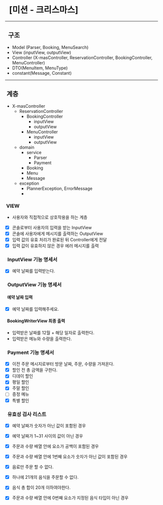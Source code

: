 # &nbsp;&nbsp;[미션 - 크리스마스]

---

## &nbsp;&nbsp;구조

- Model (Parser, Booking, MenuSearch)
- View (inputView, outputView)
- Controller (X-masController, ReservationController, BookingController, MenuController)
- DTO(MenuItem, MenuType)
- constant(Message, Constant)
---

## &nbsp;계층

- X-masController
    - ReservationController
        - BookingController
          - inputView
           - outputView
        - MenuController
          - inputView
          - outputView
    - domain
        - service
          - Parser
          - Payment
        - Booking
        - Menu
        - Message
    - exception
      - PlannerException, ErrorMessage
      - 
### &nbsp;VIEW

- 사용자와 직접적으로 상호작용을 하는 계층
- [x] 콘솔로부터 사용자의 입력을 받는 InputView
- [x] 콘솔에 사용자에게 메시지를 출력하는 OutputView
- [x] 입력 값의 유효 처리가 완료된 뒤 Controller에게 전달
- [x] 입력 값이 유효하지 않은 경우 에러 메시지를 출력

### &nbsp;&nbsp;InputView 기능 명세서

- [x] 예약 날짜를 입력받는다.

### &nbsp;&nbsp;OutputView 기능 명세서
#### &nbsp;&nbsp;예약 날짜 입력

- [x] 예약 날짜를 입력해주세요.

#### &nbsp;&nbsp;BookingWriterView 최종 출력

- 입력받은 날짜를 12월 + 해당 일자로 출력한다.
- 입력받은 메뉴와 수량을 출력한다.

### &nbsp;&nbsp;Payment 기능 명세서

- [x] 이전 주문 메시지로부터 방문 날짜, 주문, 수량을 가져온다.
- [x] 할인 전 총 금액을 구한다.
- [x] 디데이 할인
- [x] 평일 할인
- [x] 주말 할인
- [ ] 증정 몌뉴
- [x] 특별 할인

### &nbsp;&nbsp;유효성 검사 리스트

- [x] 예약 날짜가 숫자가 아닌 값이 포함된 경우
- [x] 예약 날짜가 1~31 사이의 값이 아닌 경우


- [x] 주문과 수량 배열 안에 요소가 공백이 포함된 경우
- [x] 주문과 수량 배열 안에 1번째 요소가 숫자가 아닌 값이 포함된 경우
- [x] 음료만 주문 할 수 없다.
- [x] 하나에 21개의 음식을 주문할 수 없다.
- [x] 음식 총 합이 20개 이하여야한다.
- [x] 주문과 수량 배열 안에 0번째 요소가 지정된 음식 타입이 아닌 경우
